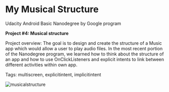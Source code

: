 # My Musical Structure

Udacity Android Basic Nanodegree by Google program

**Project #4: Musical structure**

Project overview: The goal is to design and create the structure of a Music app which would allow a user to play audio files. In the most recent portion of the Nanodegree program, we learned how to think about the structure of an app and how to use OnClickListeners and explicit intents to link between different activities within own app.

Tags: multiscreen, explicitintent, implicitintent

![musicalstructure](https://user-images.githubusercontent.com/23049871/33431684-95f6d41e-d5d5-11e7-8e2f-99fafdc13c78.gif)
